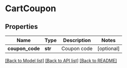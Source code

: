 # CartCoupon

## Properties
Name | Type | Description | Notes
------------ | ------------- | ------------- | -------------
**coupon_code** | **str** | Coupon code | [optional] 

[[Back to Model list]](../README.md#documentation-for-models) [[Back to API list]](../README.md#documentation-for-api-endpoints) [[Back to README]](../README.md)


